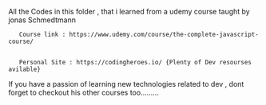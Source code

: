 

All the Codes in this folder , that i learned from a udemy course taught by jonas Schmedtmann



       Course link : https://www.udemy.com/course/the-complete-javascript-course/


       Personal Site : https://codingheroes.io/ {Plenty of Dev resourses avilable}


If you have a passion of learning new technologies related to dev , dont forget to checkout his other courses too.........
